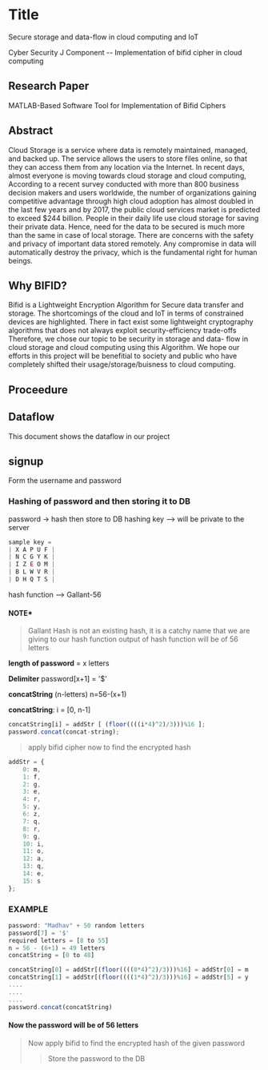 # Title

Secure storage and data-flow in cloud computing
and IoT

Cyber Security J Component -- Implementation of bifid cipher in cloud computing

## Research Paper

MATLAB-Based Software Tool for Implementation of Bifid Ciphers

## Abstract

Cloud Storage is a service where data is remotely maintained,
managed, and backed up. The service allows the users to store files
online, so that they can access them from any location via the Internet.
In recent days, almost everyone is moving towards cloud storage and
cloud computing, According to a recent survey conducted with more than
800 business decision makers and users worldwide, the number of
organizations gaining competitive advantage through high cloud
adoption has almost doubled in the last few years and by 2017, the
public cloud services market is predicted to exceed $244 billion.
People in their daily life use cloud storage for saving their private
data. Hence, need for the data to be secured is much more than the
same in case of local storage. There are concerns with the safety and
privacy of important data stored remotely. Any compromise in data will
automatically destroy the privacy, which is the fundamental right for
human beings.

## Why BIFID?

Bifid is a Lightweight Encryption Algorithm for Secure data transfer
and storage.
The shortcomings of the cloud and IoT in terms of constrained
devices are highlighted. There in fact exist some lightweight
cryptography algorithms that does not always exploit security-efficiency
trade-offs
Therefore, we chose our topic to be security in storage and data-
flow in cloud storage and cloud computing using this Algorithm. We
hope our efforts in this project will be benefitial to society and
public who have completely shifted their usage/storage/buisness to
cloud computing.

## Proceedure

## Dataflow

This document shows the dataflow in our project

## signup

Form the username and password

### Hashing of password and then storing it to DB

password -> hash then store to DB
hashing key --> will be private to the server

```js
sample key =
| X A P U F |
| N C G Y K |
| I Z E O M |
| B L W V R |
| D H Q T S |
```

hash function   -->   Gallant-56

#### NOTE*

> Gallant Hash is not an existing hash, it is a catchy name that we are giving to our hash function
> output of hash function will be of 56 letters

**length of password** = x  letters 

**Delimiter** password[x+1] = '$'

**concatString** (n-letters) n=56-(x+1)

**concatString**: i = [0, n-1]

```js
concatString[i] = addStr [ (floor((((i*4)^2)/3)))%16 ];
password.concat(concat-string);
```

> apply bifid cipher now to find the encrypted hash

```js
addStr = {
	0: m,
	1: f,
	2: g,
	3: e,
	4: r,
	5: y,
	6: z,
	7: q,
	8: r,
	9: g,
	10: i,
	11: o,
	12: a,
	13: q,
	14: e,
	15: s
};
```

### EXAMPLE

```js
password: "Madhav" + 50 random letters
password[7] = '$'
required letters = [8 to 55]
n = 56 - (6+1) = 49 letters
concatString = [0 to 48]

concatString[0] = addStr[(floor((((0*4)^2)/3)))%16] = addStr[0] = m
concatString[1] = addStr[(floor((((1*4)^2)/3)))%16] = addStr[5] = y
....
....
....
password.concat(concatString)
```

#### Now the password will be of 56 letters

> Now apply bifid to find the encrypted hash of the given password
>> Store the password to the DB

